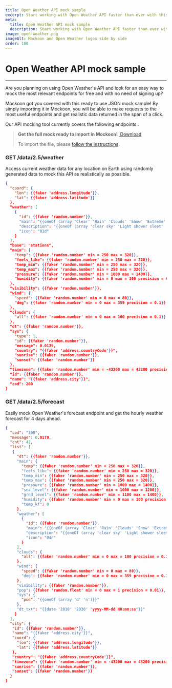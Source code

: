 ```yaml
---
title: Open Weather API mock sample
excerpt: Start working with Open Weather API faster than ever with this ready to use sample for Mockoon
meta:
  title: Open Weather API mock sample
  description: Start working with Open Weather API faster than ever with this ready to use sample for Mockoon
image: open-weather.png
imageAlt: Mockoon and Open Weather logos side by side
order: 100
---
```


# Open Weather API mock sample

---

Are you planning on using Open Weather's API and look for an easy way to mock the most relevant endpoints for free and with no need of signing up? 

Mockoon got you covered with this ready to use JSON mock sample! By simply importing it in Mockoon, you will be able to make requests to the most useful endpoints and get realistic data returned in the span of a click. 

Our API mocking tool currently covers the following endpoints :

> **Get the full mock ready to import in Mockoon!** <a href="https://github.com/mockoon/mock-samples/blob/main/samples/open-weather.json" className="button is-link is-small"><i className='icon-download is-primary'></i>&nbsp;Download</a>
> 
> To import the file, please [follow the instructions](https://github.com/mockoon/mock-samples#how-to-import-the-samples-in-mockoon-application). 

### GET /data/2.5/weather
Access current weather data for any location on Earth using randomly generated data to mock this API as realistically as possible.

```json
{
  "coord": {
    "lon": {{faker 'address.longitude'}},
    "lat": {{faker 'address.latitude'}}
  },
  "weather": [
    {
      "id": {{faker 'random.number'}},
      "main": "{{oneOf (array 'Clear' 'Rain' 'Clouds' 'Snow' 'Extreme' 'Thunderstorm' 'Drizzle' 'Mist' 'Ash' 'Squall' 'Tornado')}}",
      "description": "{{oneOf (array 'clear sky' 'Light shower sleet' 'Shower sleet' 'Shower snow')}}",
      "icon": "01d"
    }
  ],
  "base": "stations",
  "main": {
    "temp": {{faker 'random.number' min = 250 max = 320}},
    "feels_like": {{faker 'random.number' min = 250 max = 320}},
    "temp_min": {{faker 'random.number' min = 250 max = 320}},
    "temp_max": {{faker 'random.number' min = 250 max = 320}},
    "pressure": {{faker 'random.number' min = 1000 max = 1400}},
    "humidity": {{faker 'random.number' min = 0 max = 100 precision = 0.1}}
  },
  "visibility": {{faker 'random.number'}},
  "wind": {
    "speed": {{faker 'random.number' min = 0 max = 80}},
    "deg": {{faker 'random.number' min = 0 max = 359 precision = 0.1}}
  },
  "clouds": {
    "all": {{faker 'random.number' min = 0 max = 100 precision = 0.1}}
  },
  "dt": {{faker 'random.number'}},
  "sys": {
    "type": 1,
    "id": {{faker 'random.number'}},
    "message": 0.0139,
    "country": "{{faker 'address.countryCode'}}",
    "sunrise": {{faker 'random.number'}},
    "sunset": {{faker 'random.number'}}
  },
  "timezone": {{faker 'random.number' min = -43200 max = 43200 precision = 3600}},
  "id": {{faker 'random.number'}},
  "name": "{{faker 'address.city'}}",
  "cod": 200
}
```
### GET /data/2.5/forecast

Easily mock Open Weather's forecast endpoint and get the hourly weather forecast for 4 days ahead.

```json
{
  "cod": "200",
  "message": 0.0179,
  "cnt": 42,
  "list": [
   {
     "dt": {{faker 'random.number'}},
     "main": {
       "temp": {{faker 'random.number' min = 250 max = 320}},
       "feels_like": {{faker 'random.number' min = 250 max = 320}},
       "temp_min": {{faker 'random.number' min = 250 max = 320}},
       "temp_max": {{faker 'random.number' min = 250 max = 320}},
       "pressure": {{faker 'random.number' min = 1000 max = 1400}},
       "sea_level": {{faker 'random.number' min = 1000 max = 1200}},
       "grnd_level": {{faker 'random.number' min = 1100 max = 1400}},
       "humidity": {{faker 'random.number' min = 0 max = 100 precision = 0.1}},
       "temp_kf": 0
     },
     "weather": [
       {
         "id": {{faker 'random.number'}},
         "main": "{{oneOf (array 'Clear' 'Rain' 'Clouds' 'Snow' 'Extreme' 'Thunderstorm' 'Drizzle' 'Mist' 'Ash' 'Squall' 'Tornado')}}",
         "description": "{{oneOf (array 'clear sky' 'Light shower sleet' 'Shower sleet' 'Shower snow')}}",
         "icon": "04n"
       }
     ],
     "clouds": {
       "all": {{faker 'random.number' min = 0 max = 100 precision = 0.1}}
     },
     "wind": {
       "speed": {{faker 'random.number' min = 0 max = 80}},
       "deg": {{faker 'random.number' min = 0 max = 359 precision = 0.1}}
     },
     "visibility": {{faker 'random.number'}},
     "pop": {{faker 'random.float' min = 0 max = 1 precision = 0.01}},
     "sys": {
       "pod": "{{oneOf (array 'd' 'n')}}"
     },
     "dt_txt": "{{date '2010' '2030' "yyyy-MM-dd HH:mm:ss"}}"
    }
  ],
  "city": {
   "id": {{faker 'random.number'}},
   "name": "{{faker 'address.city'}}",
   "coord": {
     "lon": {{faker 'address.longitude'}},
     "lat": {{faker 'address.latitude'}}
   },
   "country": "{{faker 'address.countryCode'}}",
   "timezone": {{faker 'random.number' min = -43200 max = 43200 precision = 3600}},
   "sunrise": {{faker 'random.number'}},
   "sunset": {{faker 'random.number'}}
  }
}
```